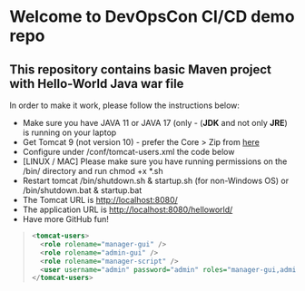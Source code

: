 # Welcome to DevOpsCon CI/CD demo repo
## This repository contains basic Maven project with Hello-World Java war file 
In order to make it work, please follow the instructions below: 

<ul>
  <li>Make sure you have JAVA 11 or JAVA 17 (only - (<b>JDK</b> and not only <b>JRE</b>) is running on your laptop</li>
  <li>Get Tomcat 9 (not version 10) - prefer the Core > Zip from <a href=https://tomcat.apache.org/download-90.cgi target=new>here</a></li>
  <li>Configure under <TOMCAT DIR>/conf/tomcat-users.xml the code below</li>
  <li>[LINUX / MAC] Please make sure you have running permissions on the /bin/ directory and run chmod +x *.sh</li>
  <li>Restart tomcat <TOMCAT DIR>/bin/shutdown.sh & startup.sh (for non-Windows OS) or /bin/shutdown.bat & startup.bat</li>
  <li>The Tomcat URL is <a href=http://localhost:8080/>http://localhost:8080/</a></li>  
  <li>The application URL is <a href=http://localhost:8080/helloworld/>http://localhost:8080/helloworld/</a></li>  
  <li>Have more GitHub fun!</li>
</ul>

 > ```xml
 > <tomcat-users>
 >   <role rolename="manager-gui" />
 >   <role rolename="admin-gui" />
 >   <role rolename="manager-script" />
 >   <user username="admin" password="admin" roles="manager-gui,admin-gui,manager-script" />
 > </tomcat-users>
 > ```
 
